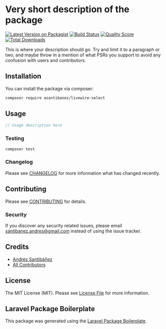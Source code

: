 # Very short description of the package

[![Latest Version on Packagist](https://img.shields.io/packagist/v/asantibanez/livewire-select.svg?style=flat-square)](https://packagist.org/packages/asantibanez/livewire-select)
[![Build Status](https://img.shields.io/travis/asantibanez/livewire-select/master.svg?style=flat-square)](https://travis-ci.org/asantibanez/livewire-select)
[![Quality Score](https://img.shields.io/scrutinizer/g/asantibanez/livewire-select.svg?style=flat-square)](https://scrutinizer-ci.com/g/asantibanez/livewire-select)
[![Total Downloads](https://img.shields.io/packagist/dt/asantibanez/livewire-select.svg?style=flat-square)](https://packagist.org/packages/asantibanez/livewire-select)

This is where your description should go. Try and limit it to a paragraph or two, and maybe throw in a mention of what PSRs you support to avoid any confusion with users and contributors.

## Installation

You can install the package via composer:

```bash
composer require asantibanez/livewire-select
```

## Usage

``` php
// Usage description here
```

### Testing

``` bash
composer test
```

### Changelog

Please see [CHANGELOG](CHANGELOG.md) for more information what has changed recently.

## Contributing

Please see [CONTRIBUTING](CONTRIBUTING.md) for details.

### Security

If you discover any security related issues, please email santibanez.andres@gmail.com instead of using the issue tracker.

## Credits

- [Andrés Santibáñez](https://github.com/asantibanez)
- [All Contributors](../../contributors)

## License

The MIT License (MIT). Please see [License File](LICENSE.md) for more information.

## Laravel Package Boilerplate

This package was generated using the [Laravel Package Boilerplate](https://laravelpackageboilerplate.com).